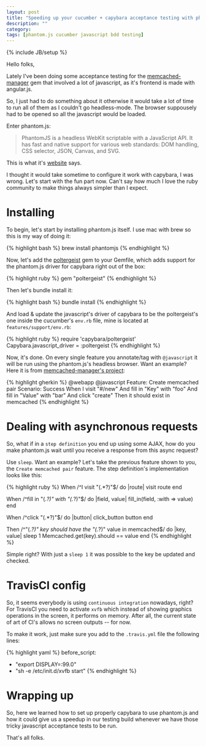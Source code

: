 ```yaml
---
layout: post
title: "Speeding up your cucumber + capybara acceptance testing with phantom.js"
description: ""
category: 
tags: [phantom.js cucumber javascript bdd testing]
---
```

{% include JB/setup %}

Hello folks,

Lately I've been doing some acceptance testing for the [memcached-manager](http://github.com/thiagofm/memcached-manager) gem that involved a lot of javascript, as it's frontend is made with angular.js.

So, I just had to do something about it otherwise it would take a lot of time to run all of them as I couldn't go headless-mode. The browser suppousely had to be opened so all the javascript would be loaded.

Enter phantom.js:

> PhantomJS is a headless WebKit scriptable with a JavaScript API. It has fast and native support for various web standards: DOM handling, CSS selector, JSON, Canvas, and SVG.

This is what it's [website](http://phantomjs.org/) says.

I thought it would take sometime to configure it work with capybara, I
was wrong. Let's start with the fun part now. Can't say how much I love
the ruby community to make things always simpler than I expect.

# Installing

To begin, let's start by installing phantom.js itself. I use mac with
brew so this is my way of doing it:

{% highlight bash %}
brew install phantomjs
{% endhighlight %}

Now, let's add the [poltergeist](https://github.com/jonleighton/poltergeist) gem to your Gemfile, which adds support for the phantom.js
driver for capybara right out of the box:

{% highlight ruby %}
gem "poltergeist"
{% endhighlight %}

Then let's bundle install it: 

{% highlight bash %}
bundle install
{% endhighlight %}

And load & update the javascript's driver of capybara to be the poltergeist's
one inside the cucumber's `env.rb` file, mine is located at
`features/support/env.rb`:

{% highlight ruby %}
require 'capybara/poltergeist'
Capybara.javascript_driver = :poltergeist
{% endhighlight %}

Now, it's done. On every single feature you annotate/tag with
`@javascript` it will be run using the phantom.js's headless browser.
Want an example? Here it is from [memcached-manager's project](https://github.com/thiagofm/memcached-manager/blob/83f11c5ec2ff8be46c049baf7b7f13c12fc7534c/features/webapp/create_memcached_key.feature):

{% highlight gherkin %}
@webapp
@javascript
Feature: Create memcached pair
  Scenario: Success
    When I visit "#/new"
    And fill in "Key" with "foo"
    And fill in "Value" with "bar"
    And click "create"
    Then it should exist in memcached
{% endhighlight %}

# Dealing with asynchronous requests

So, what if in a `step definition` you end up using some AJAX, how do
you make phantom.js wait until you receive a response from this async
request?

Use `sleep`. Want an example? Let's take the previous feature shown to
you, the `Create memcached pair` feature. The step definition's
implementation looks like this:

{% highlight ruby %}
When /^I visit "(.*?)"$/ do |route|
  visit route
end

When /^fill in "(.*?)" with "(.*?)"$/ do |field, value|
  fill_in(field, :with => value)
end

When /^click "(.*?)"$/ do |button|
  click_button button
end

Then /^"(.*?)" key should have the "(.*?)" value in memcached$/ do |key, value|
  sleep 1
  Memcached.get(key).should == value
end
{% endhighlight %}

Simple right? With just a `sleep 1` it was possible to the key be
updated and checked.

# TravisCI config

So, it seems everybody is using `continuous integration` nowadays,
right? For TravisCI you need to activate `xvfb` which instead of showing
graphics operations in the screen, it performs on memory. After all, the
current state of art of CI's allows no screen outputs -- for now.

To make it work, just make sure you add to the `.travis.yml` file the
following lines:

{% highlight yaml %}
before_script:
  - "export DISPLAY=:99.0"
  - "sh -e /etc/init.d/xvfb start"
{% endhighlight %}

# Wrapping up

So, here we learned how to set up properly capybara to use phantom.js
and how it could give us a speedup in our testing build whenever we have
those tricky javascript acceptance tests to be run.

That's all folks.

